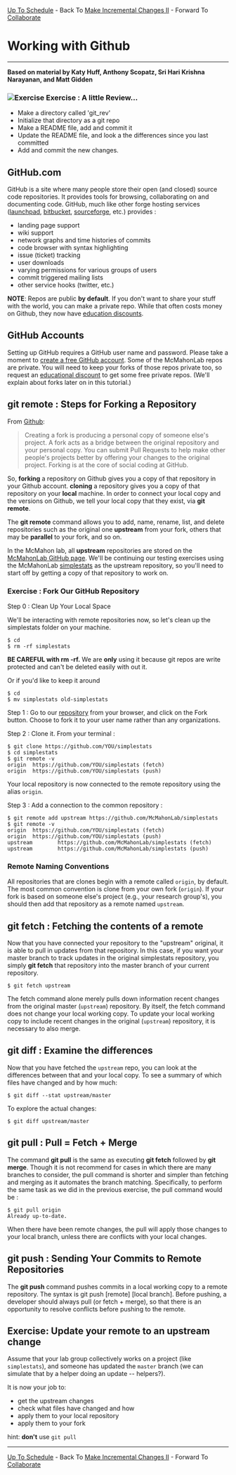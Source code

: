 [Up To Schedule](../../../README.md) - Back To [Make Incremental Changes II](../local/Revert_and_branch.md) - Forward To [Collaborate](../collaborate/Readme.md)

# Working with Github
----

**Based on material by Katy Huff, Anthony Scopatz, Sri Hari Krishna
Narayanan, and Matt Gidden**


### ![Exercise](../../../common/pics/exercise.jpg) Exercise : A little Review...

- Make a directory called 'git_rev'
- Initialize that directory as a git repo
- Make a README file, add and commit it
- Update the README file, and look a the differences since you last committed
- Add and commit the new changes.


## GitHub.com

GitHub is a site where many people store their open (and closed) source
code repositories. It provides tools for browsing, collaborating on and
documenting code. GitHub,
much like other forge hosting services ([launchpad](https://launchpad.net),
[bitbucket](https://bitbucket.org), [sourceforge](http://sourceforge.net),
etc.) provides :

-   landing page support
-   wiki support
-   network graphs and time histories of commits
-   code browser with syntax highlighting
-   issue (ticket) tracking
-   user downloads
-   varying permissions for various groups of users
-   commit triggered mailing lists
-   other service hooks (twitter, etc.)

**NOTE**: Repos are public **by default**. If you don't want
to share your stuff with the world, you can make a
private repo.  While that often costs money on Github, they now
have [education discounts](https://github.com/blog/1775-github-goes-to-school).

## GitHub Accounts

Setting up GitHub requires a GitHub user name and password.  Please take a
moment to [create a free GitHub account](https://github.com/signup/free). Some of the McMahonLab repos are private. You will need to keep your forks of those repos private too, so request an [educational discount](https://education.github.com/discount_requests/new) to get some free private repos. (We'll explain about forks later on in this tutorial.)

## git remote : Steps for Forking a Repository

From [Github](https://github.com/octocat/Spoon-Knife):

> Creating a fork is producing a personal copy of someone else's project. A fork
> acts as a bridge between the original repository and your personal copy. You can
> submit Pull Requests to help make other people's projects better by offering
> your changes to the original project. Forking is at the core of social coding at
> GitHub.

So, **forking** a repository on Github gives you a copy of that repository in
your Github account. **cloning** a repository gives you a copy of that
repository on your **local** machine. In order to connect your local copy and
the versions on Github, we tell your local copy that they exist, via **git
remote**.

The **git remote** command allows you to add, name, rename, list, and delete
repositories such as the original one **upstream** from your fork, others that
may be **parallel** to your fork, and so on.

In the McMahon lab, all __upstream__ repositories are stored on the [McMahonLab GitHub page](https://github.com/McMahonLab). We'll be continuing our testing exercises using the McMahonLab [simplestats](https://github.com/McMahonLab/simplestats) as the upstream repository,
so you'll need to start off by getting a copy of that repository to work on.

### Exercise : Fork Our GitHub Repository

Step 0 : Clean Up Your Local Space

We'll be interacting with remote repositories now, so let's clean up the
simplestats folder on your machine.

    $ cd
    $ rm -rf simplestats

**BE CAREFUL with rm -rf.** We are __only__ using it because git repos are write
protected and can't be deleted easily with out it.

Or if you'd like to keep it around

    $ cd
    $ mv simplestats old-simplestats

Step 1 : Go to our
[repository](https://github.com/McMahonLab/simplestats)
from your browser, and click on the Fork button. Choose to fork it to your
user name rather than any organizations.

Step 2 : Clone it. From your terminal :

    $ git clone https://github.com/YOU/simplestats
    $ cd simplestats
    $ git remote -v
    origin  https://github.com/YOU/simplestats (fetch)
    origin  https://github.com/YOU/simplestats (push)

Your local repository is now connected to the remote repository using the
alias `origin`.

Step 3 : Add a connection to the common repository :

    $ git remote add upstream https://github.com/McMahonLab/simplestats
    $ git remote -v
    origin  https://github.com/YOU/simplestats (fetch)
    origin  https://github.com/YOU/simplestats (push)
    upstream        https://github.com/McMahonLab/simplestats (fetch)
    upstream        https://github.com/McMahonLab/simplestats (push)

### Remote Naming Conventions

All repositories that are clones begin with a remote called `origin`, by
default.  The most common convention is clone from your own fork (`origin`). If
your fork is based on someone else's project (e.g., your research group's), you
should then add that repository as a remote named `upstream`.

## git fetch : Fetching the contents of a remote

Now that you have connected your repository to the "upstream" original, it
is able to pull in updates from that repository. In this case, if you
want your master branch to track updates in the original simplestats
repository, you simply **git fetch** that repository into the master
branch of your current repository.

    $ git fetch upstream

The fetch command alone merely pulls down information recent changes
from the original master (`upstream`) repository. By itself, the fetch
command does not change your local working copy. To update your local
working copy to include recent changes in the original (`upstream`)
repository, it is necessary to also merge.

## git diff : Examine the differences

Now that you have fetched the `upstream` repo, you can look at the differences
between that and your local copy.  To see a summary of which files have
changed and by how much:

    $ git diff --stat upstream/master

To explore the actual changes:

    $ git diff upstream/master


## git pull : Pull = Fetch + Merge

The command **git pull** is the same as executing **git fetch** followed
by **git merge**. Though it is not recommend for cases in which there
are many branches to consider, the pull command is shorter and simpler
than fetching and merging as it automates the branch matching.
Specifically, to perform the same task as we did in the previous
exercise, the pull command would be :

    $ git pull origin
    Already up-to-date.

When there have been remote changes, the pull will apply those changes
to your local branch, unless there are conflicts with your local
changes.

## git push : Sending Your Commits to Remote Repositories

The **git push** command pushes commits in a local working copy to a
remote repository. The syntax is git push [remote] [local branch].
Before pushing, a developer should always pull (or fetch + merge), so
that there is an opportunity to resolve conflicts before pushing to the
remote.

## Exercise: Update your remote to an upstream change

Assume that your lab group collectively works on a project (like `simplestats`),
and someone has updated the `master` branch (we can simulate that by a helper
doing an update -- helpers?).

It is now your job to:

* get the upstream changes
* check what files have changed and how
* apply them to your local repository
* apply them to your fork

hint: **don't** use `git pull`

----

[Up To Schedule](../../../README.md) - Back To [Make Incremental Changes II](../local/Revert_and_branch.md) - Forward To [Collaborate](../collaborate/Readme.md)
